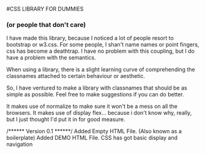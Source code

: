 #CSS LIBRARY FOR DUMMIES

### (or people that don't care)

I have made this library, because I noticed a lot of people resort to
bootstrap or w3.css.
For some people, I shan't name names or point fingers, css has become a deathtrap.
I have no problem with this coupling, but I do have a problem with the semantics.

When using a library, there is a slight learning curve of comprehending the classnames
attached to certain behaviour or aesthetic.

So, I have ventured to make a library with classnames that should be as simple as possible.
Feel free to make suggestions if you can do better.

It makes use of normalize to make sure it won't be a mess on all the browsers.
It makes use of display flex... because i don't know why, really, but I just thought I'd
put it in for good measure.

/****** Version 0.1 ******/
Added Empty HTML File. (Also known as a boilerplate)
Added DEMO HTML File.
CSS has got basic display and navigation